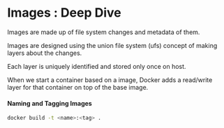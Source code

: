# Images : Deep Dive

Images are made up of file system changes and metadata of them.

Images are designed using the union file system (ufs) concept of making layers about the changes.

Each layer is uniquely identified and stored only once on host.

When we start a container based on a image, Docker adds a read/write layer for that container on top of the base image.&#x20;

#### Naming and Tagging Images

```bash
docker build -t <name>:<tag> .
```
